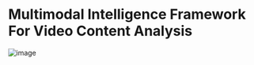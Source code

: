 # Multimodal Intelligence Framework For Video Content Analysis

![image](https://github.com/user-attachments/assets/1cf533cf-9d7b-48ba-ae1c-318f900b3f5d)


